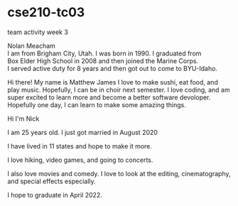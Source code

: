 # cse210-tc03
team activity week 3


Nolan Meacham  
I am from Brigham City, Utah. I was born in 1990. I graduated from  
Box Elder High School in 2008 and then joined the Marine Corps.  
I served active duty for 8 years and then got out to come to BYU-Idaho.  


Hi there! My name is Matthew James
    I love to make sushi, eat food, and play music. Hopefully, I can be in choir next semester. I love coding, and am super excited to learn more and become a better software devoloper. Hopefully one day, I can learn to make some amazing things.


Hi I'm Nick

I am 25 years old. I just got married in August 2020

I have lived in 11 states and hope to make it more.

I love hiking, video games, and going to concerts.

I also love movies and comedy. I love to look at the editing, cinematography, and special effects especially.

I hope to graduate in April 2022.
